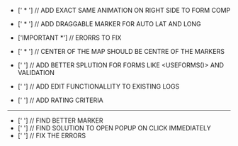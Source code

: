 <!-- Thing To Add -->

- [' * '] // ADD EXACT SAME ANIMATION ON RIGHT SIDE TO FORM COMP

- [' * '] // ADD DRAGGABLE MARKER FOR AUTO LAT AND LONG
- ['IMPORTANT *'] // ERORRS TO FIX
- [' * '] // CENTER OF THE MAP SHOULD BE CENTRE OF THE MARKERS

- [' '] // ADD BETTER SPLUTION FOR FORMS LIKE <USEFORMS()> AND VALIDATION

- [' '] // ADD EDIT FUNCTIONALLITY TO EXISTING LOGS

- [' '] // ADD RATING CRITERIA

---

- [' '] // FIND BETTER MARKER
- [' '] // FIND SOLUTION TO OPEN POPUP ON CLICK IMMEDIATELY
- [' '] // FIX THE ERRORS
